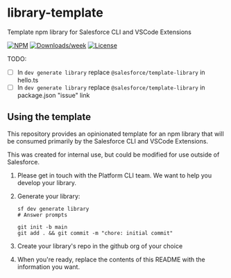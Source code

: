 # library-template

Template npm library for Salesforce CLI and VSCode Extensions

[![NPM](https://img.shields.io/npm/v/@salesforce/library-template.svg?label=@salesforce/library-template)](https://www.npmjs.com/package/@salesforce/library-template) [![Downloads/week](https://img.shields.io/npm/dw/@salesforce/library-template.svg)](https://npmjs.org/package/@salesforce/library-template) [![License](https://img.shields.io/badge/License-BSD%203--Clause-brightgreen.svg)](https://raw.githubusercontent.com/forcedotcom/library-template/main/LICENSE.txt)

TODO:

- [ ] In `dev generate library` replace `@salesforce/template-library` in hello.ts
- [ ] In `dev generate library` replace `@salesforce/template-library` in package.json "issue" link

## Using the template

This repository provides an opinionated template for an npm library that will be consumed primarily by the Salesforce CLI and VSCode Extensions.

This was created for internal use, but could be modified for use outside of Salesforce.

1. Please get in touch with the Platform CLI team. We want to help you develop your library.
2. Generate your library:

   ```
   sf dev generate library
   # Answer prompts

   git init -b main
   git add . && git commit -m "chore: initial commit"
   ```

3. Create your library's repo in the github org of your choice
4. When you're ready, replace the contents of this README with the information you want.
